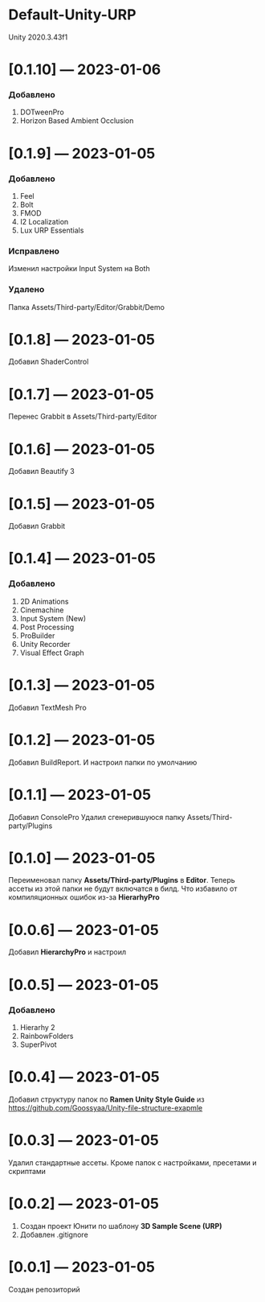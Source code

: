 # Default-Unity-URP
Unity 2020.3.43f1

# [0.1.10] — 2023-01-06

### Добавлено
1. DOTweenPro
2. Horizon Based Ambient Occlusion


# [0.1.9] — 2023-01-05

### Добавлено
1. Feel
2. Bolt
3. FMOD
4. I2 Localization
5. Lux URP Essentials

### Исправлено
Изменил настройки Input System на Both

### Удалено 
Папка Assets/Third-party/Editor/Grabbit/Demo




# [0.1.8] — 2023-01-05

Добавил ShaderControl


# [0.1.7] — 2023-01-05

Перенес Grabbit в Assets/Third-party/Editor



# [0.1.6] — 2023-01-05

Добавил Beautify 3


# [0.1.5] — 2023-01-05

Добавил Grabbit


# [0.1.4] — 2023-01-05

### Добавлено
1. 2D Animations
2. Cinemachine
3. Input System (New)
4. Post Processing
5. ProBuilder
6. Unity Recorder
7. Visual Effect Graph



# [0.1.3] — 2023-01-05

Добавил TextMesh Pro


# [0.1.2] — 2023-01-05

Добавил BuildReport. И настроил папки по умолчанию


# [0.1.1] — 2023-01-05

Добавил ConsolePro
Удалил сгенерившуюся папку Assets/Third-party/Plugins


# [0.1.0] — 2023-01-05

Переименовал папку **Assets/Third-party/Plugins** в **Editor**. Теперь ассеты из этой папки не будут включатся в билд. Что избавило от компиляционных ошибок из-за **HierarhyPro**


# [0.0.6] — 2023-01-05

Добавил **HierarchyPro** и настроил


# [0.0.5] — 2023-01-05

### Добавлено
1. Hierarhy 2
2. RainbowFolders
3. SuperPivot


# [0.0.4] — 2023-01-05

Добавил структуру папок по **Ramen Unity Style Guide** из https://github.com/Goossyaa/Unity-file-structure-exapmle


# [0.0.3] — 2023-01-05

Удалил стандартные ассеты. Кроме папок с настройками, пресетами и скриптами


# [0.0.2] — 2023-01-05

1. Создан проект Юнити по шаблону **3D Sample Scene (URP)**
2. Добавлен .gitignore


# [0.0.1] — 2023-01-05

Создан репозиторий